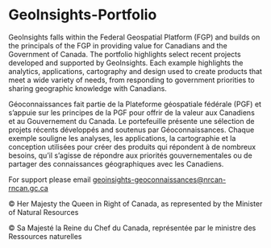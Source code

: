 # GeoInsights-Portfolio

GeoInsights falls within the Federal Geospatial Platform (FGP) and builds on the principals of the FGP in providing value for Canadians and the Government of Canada. 
The portfolio highlights select recent projects developed and supported by GeoInsights.
Each example highlights the analytics, applications, cartography and design used to create products that meet a wide variety of needs, from responding to government priorities to sharing geographic knowledge with Canadians.

Géoconnaissances fait partie de la Plateforme géospatiale fédérale (PGF) et s’appuie sur les principes de la PGF pour offrir de la valeur aux Canadiens et au Gouvernement du Canada.
Le portefeuille présente une sélection de projets récents développés and soutenus par Géoconnaissances.
Chaque exemple souligne les analyses, les applications, la cartographie et la conception utilisées pour créer des produits qui répondent à de nombreux besoins, qu’il s’agisse de répondre aux priorités gouvernementales ou de partager des connaissances géographiques avec les Canadiens.

For support please email geoinsights-geoconnaissances@nrcan-rncan.gc.ca

© Her Majesty the Queen in Right of Canada, as represented by the Minister of Natural Resources

© Sa Majesté la Reine du Chef du Canada, représentée par le ministre des Ressources naturelles
